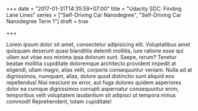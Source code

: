 +++
date = "2017-01-31T14:35:59+07:00"
title = "Udacity SDC: Finding Lane Lines"
series = ["Self-Driving Car Nanodegree", "Self-Driving Car Nanodegree Term 1"]
draft = true

+++

Lorem ipsum dolor sit amet, consectetur adipisicing elit. Voluptatibus amet quisquam deserunt quasi blanditiis deleniti mollitia, iure ratione esse qui ullam aut vitae eos minima ipsa dolorum sunt. Saepe, rerum? Tenetur beatae mollitia cupiditate doloremque architecto provident impedit at eligendi, ullam magni, alias velit, corporis consequuntur veniam. Nulla ad at dignissimos, numquam, alias, dolore quod distinctio sunt aliquid eos repellendus! Nisi nesciunt ex error, aut fuga dolores quidem asperiores dolor ea cumque dignissimos corrupti aspernatur consequuntur enim, temporibus velit voluptatem laudantium sit adipisci ut tempora minus commodi! Reprehenderit, totam cupiditate!